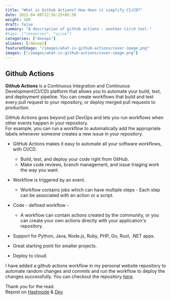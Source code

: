 ```yaml
---
title: "What is Github Actions? How does it simplify CI/CD?"
date: 2022-04-08T12:56:25+05:30
weight: 160
draft: false
summary: "A description of github actions - another ci/cd tool."
#tags: ["resources", "ui/ux"]
categories: ["devops"]
aliases: [/devops]
featuredImage: "/images/what-is-github-actions/cover-image.png"
images: ["/images/what-is-github-actions/cover-image.png"]
---
```


## Github Actions

**Github Actions** is a Continuous Integration and Continuous Development(CI/CD) platform that allows you to automate your build, test, and deployment pipeline. You can create workflows that build and test every pull request to your repository, or deploy merged pull requests to production.

GitHub Actions goes beyond just DevOps and lets you run workflows when other events happen in your repository.  
For example, you can run a workflow to automatically add the appropriate labels whenever someone creates a new issue in your repository.

- GitHub Actions makes it easy to automate all your software workflows, with CI/CD.

  - Build, test, and deploy your code right from GitHub.
  - Make code reviews, branch management, and issue triaging work the way you want.

- Workflow is triggered by an event.

  - Workflow contains jobs which can have multiple steps - Each step can be associated with an action or a script.

- Code - defined workflow -

  - A workflow can contain actions created by the community, or you can create your own actions directly with your application's repository.

- Support for Python, Java, Node.js, Ruby, PHP, Go, Rust, .NET apps.

- Great starting point for smaller projects.

- Deploy to cloud.

I have added a github actions workflow in my personal website repository to automate random changes and commits and run the workflow to deploy the changes successfully. You can checkout the repository [here](https://github.com/abrahamalen/alen-abraham.github.io).

Thank you for the read.  
Repost on [Hashnode](https://alenabraham.hashnode.dev/what-is-github-actions-how-does-it-simplify-cicd) & [Dev](https://dev.to/alenabraham/what-is-github-actions-how-does-it-simplify-cicd-49m0)
